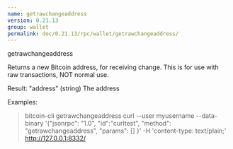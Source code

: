 ```yaml
---
name: getrawchangeaddress
version: 0.21.13
group: wallet
permalink: doc/0.21.13/rpc/wallet/getrawchangeaddress/
---
```


getrawchangeaddress

Returns a new Bitcoin address, for receiving change.
This is for use with raw transactions, NOT normal use.

Result:
"address"    (string) The address

Examples:
> bitcoin-cli getrawchangeaddress 
> curl --user myusername --data-binary '{"jsonrpc": "1.0", "id":"curltest", "method": "getrawchangeaddress", "params": [] }' -H 'content-type: text/plain;' http://127.0.0.1:8332/


